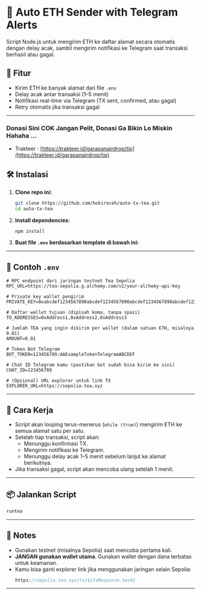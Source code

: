 # 🔁 Auto ETH Sender with Telegram Alerts

Script Node.js untuk mengirim ETH ke daftar alamat secara otomatis dengan delay acak, sambil mengirim notifikasi ke Telegram saat transaksi berhasil atau gagal.

## 🚀 Fitur

- Kirim ETH ke banyak alamat dari file `.env`
- Delay acak antar transaksi (1–5 menit)
- Notifikasi real-time via Telegram (TX sent, confirmed, atau gagal)
- Retry otomatis jika transaksi gagal

---

### Donasi Sini COK Jangan Pelit, Donasi Ga Bikin Lo Miskin Hahaha ...
- Trakteer : [https://trakteer.id/garapanairdrop/tip](https://trakteer.id/garapanairdrop/tip)

## 🛠️ Instalasi

1. **Clone repo ini:**
   ```bash
   git clone https://github.com/hokireceh/auto-tx-tea.git
   cd auto-tx-tea
   ```

2. **Install dependencies:**
   ```bash
   npm install
   ```

3. **Buat file `.env` berdasarkan template di bawah ini:**

---

## 📄 Contoh `.env`

```.env
# RPC endpoint dari jaringan testnet Tea Sepolia
RPC_URL=https://tea-sepolia.g.alchemy.com/v2/your-alchemy-api-key

# Private key wallet pengirim
PRIVATE_KEY=0xabcdef1234567890abcdef1234567890abcdef1234567890abcdef1234567890

# Daftar wallet tujuan (dipisah koma, tanpa spasi)
TO_ADDRESSES=0xAddress1,0xAddress2,0xAddress3

# Jumlah TEA yang ingin dikirim per wallet (dalam satuan ETH, misalnya 0.01)
AMOUNT=0.01

# Token Bot Telegram
BOT_TOKEN=123456789:AAExampleTokenTelegramABCDEF

# Chat ID Telegram kamu (pastikan bot sudah bisa kirim ke sini)
CHAT_ID=123456789

# (Opsional) URL explorer untuk link TX
EXPLORER_URL=https://sepolia.tea.xyz

```

---

## 🧠 Cara Kerja

- Script akan looping terus-menerus (`while (true)`) mengirim ETH ke semua alamat satu per satu.
- Setelah tiap transaksi, script akan:
  - Menunggu konfirmasi TX.
  - Mengirim notifikasi ke Telegram.
  - Menunggu delay acak 1–5 menit sebelum lanjut ke alamat berikutnya.
- Jika transaksi gagal, script akan mencoba ulang setelah 1 menit.

---

## 📦 Jalankan Script

```bash
runtea
```

---

## 🧪 Notes

- Gunakan testnet (misalnya Sepolia) saat mencoba pertama kali.
- **JANGAN gunakan wallet utama**. Gunakan wallet dengan dana terbatas untuk keamanan.
- Kamu bisa ganti explorer link jika menggunakan jaringan selain Sepolia:
  ```js
  https://sepolia.tea.xyz/tx/${txResponse.hash}
  ```

---
